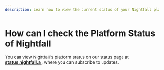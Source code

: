 ```yaml
---
description: Learn how to view the current status of your Nightfall platform.
---
```


# How can I check the Platform Status of Nightfall

You can view Nightfall's platform status on our status page at [**status.nightfall.ai**](https://status.nightfall.ai), where you can subscribe to updates.
